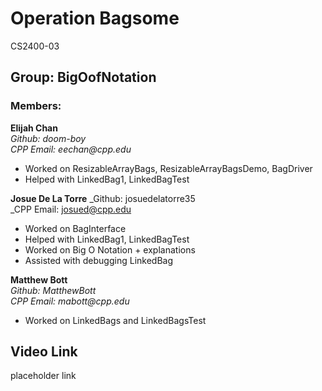 # Operation Bagsome
CS2400-03

## Group: BigOofNotation

### Members:
**Elijah Chan**  
_Github: doom-boy_  
_CPP Email: eechan@cpp.edu_ 
* Worked on ResizableArrayBags, ResizableArrayBagsDemo, BagDriver
* Helped with LinkedBag1, LinkedBagTest

**Josue De La Torre**
_Github: josuedelatorre35  
_CPP Email: josued@cpp.edu  
* Worked on BagInterface  
* Helped with LinkedBag1, LinkedBagTest
* Worked on Big O Notation + explanations
* Assisted with debugging LinkedBag


**Matthew Bott**  
_Github: MatthewBott_  
_CPP Email: mabott@cpp.edu_  
* Worked on LinkedBags and LinkedBagsTest

## Video Link

placeholder link
